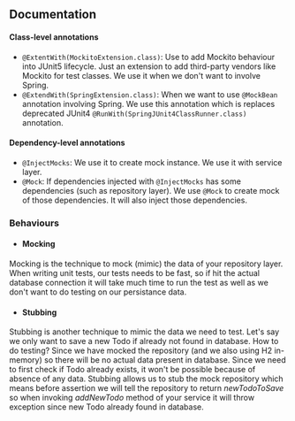 ## Documentation

#### Class-level annotations
* `@ExtentWith(MockitoExtension.class)`: Use to add Mockito behaviour into JUnit5 lifecycle. Just an extension to add third-party vendors like Mockito for test classes. We use it when we don't want to involve Spring.
* `@ExtendWith(SpringExtension.class)`: When we want to use `@MockBean` annotation involving Spring. We use this annotation which is replaces deprecated JUnit4 `@RunWith(SpringJUnit4ClassRunner.class)` annotation.

#### Dependency-level annotations
* `@InjectMocks`: We use it to create mock instance. We use it with service layer.
* `@Mock`: If dependencies injected with `@InjectMocks` has some dependencies (such as repository layer). We use `@Mock` to create mock of those dependencies. It will also inject those dependencies.

### Behaviours
* #### Mocking
Mocking is the technique to mock (mimic) the data of your repository layer. When writing unit tests, our tests needs to be fast, so if hit the actual database connection it will take much time to run the test as well as we don't want to do testing on our persistance data.

* #### Stubbing
Stubbing is another technique to mimic the data we need to test. Let's say we only want to save a new Todo if already not found in database. How to do testing? Since we have mocked the repository (and we also using H2 in-memory) so there will be no actual data present in database. Since we need to first check if Todo already exists, it won't be possible because of absence of any data. Stubbing allows us to stub the mock repository which means before assertion we will tell the repository to return _newTodoToSave_ so when invoking _addNewTodo_ method of your service it will throw exception since new Todo already found in database.
